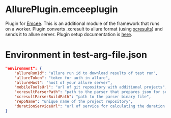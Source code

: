 # AllurePlugin.emceeplugin

Plugin for [Emcee](https://github.com/avito-tech/Emcee/wiki). This is an additional module of the framework that runs on a worker. 
Plugin converts .xcresult to allure format (using [xcresults](https://github.com/eroshenkoam/xcresults)) and sends it to allure server.
Plugin setup documentation is [here](https://github.com/avito-tech/Emcee/wiki/Plugins).

# Environment in test-arg-file.json

```json
"environment": {
    "allureRunId": "allure run id to download results of test run",
    "allureToken": "token for auth in allure",
    "allureHost": "host of your allure server",
    "mobileToolsUrl": "url of git repository with additional projects",
    "xcresultParserPath": "path to the parser that prepares json for sending to the service for calculating the duration of tests",
    "xcresultParserBuildPath": "path to the parser binary file",
    "repoName": "unique name of the project repository",
    "durationServiceUrl": "url of service for calculating the duration of tests"
}
```
